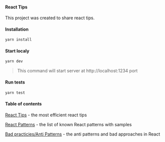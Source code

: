 #### React Tips

This project was created to share react tips.

#### Installation

```javascript
yarn install
```

#### Start localy

```javascript
yarn dev
```

> This command will start server at http://localhost:1234 port

#### Run tests

```javascript
yarn test
```

#### Table of contents

[React Tips](https://github.com/yacheckalin/react-tips/tree/master/react-tips) - the most efficient react tips

[React Patterns](https://github.com/yacheckalin/react-tips/tree/master/react-patterns) - the list of known React patterns with samples

[Bad practicies/Anti Patterns](https://github.com/yacheckalin/react-tips/tree/master/anti-patterns) - the anti patterns and bad approaches in React
